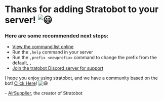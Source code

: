 # Thanks for adding Stratobot to your server! <img class="emoji" draggable="false" class="emoji" alt="😃" src="https://twemoji.maxcdn.com/v/latest/svg/1f603.svg">

### Here are some recommended next steps:

* [View the command list online](https://stratobot.github.io)
* Run the `,help` command in your server
* Run the `,prefix <newprefix>` command to change the prefix from the default, `,`
* [Join the tratobot Discord server for support](https://discord.gg/kz2ab6RRuk)

I hope you enjoy using stratobot, and we have a community based on the bot! [Click Here](https://discord.gg/amqCFZJ)! <img class="emoji" draggable="false" class="emoji" alt="😃" src="https://twemoji.maxcdn.com/v/latest/svg/1f609.svg">

\- [AirSupplier](https://airsupplier.github.io), the creator of Stratobot
